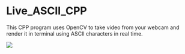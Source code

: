# Live_ASCII_CPP
This CPP program uses OpenCV to take video from your webcam and render it in terminal using ASCII characters in real time.

![](Live_ASCII/Windows-Terminal-2021.07.09-12.00.46.03.DVR_Trim.gif)

